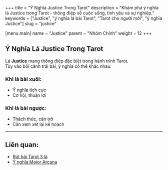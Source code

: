 +++
title = "Ý Nghĩa Justice Trong Tarot"
description = "Khám phá ý nghĩa lá Justice trong Tarot - thông điệp về cuộc sống, tình yêu và sự nghiệp."
keywords = ["Justice", "ý nghĩa lá bài Tarot", "Tarot cho người mới", "ý nghĩa Justice"]
slug = "justice"

[menu.main]
name = "Justice"
parent = "Nhóm Chính"
weight = 12
+++

## Ý Nghĩa Lá Justice Trong Tarot

Lá **Justice** mang thông điệp đặc biệt trong hành trình Tarot.  
Tùy vào bối cảnh trải bài, ý nghĩa có thể khác nhau:

### Khi lá bài xuôi:
- Ý nghĩa tích cực  
- Cơ hội, thuận lợi  

### Khi lá bài ngược:
- Thách thức, cản trở  
- Cần xem xét lại kế hoạch  

---

## Liên quan:
- [Rút bài Tarot 3 lá](../../)
- [Ý nghĩa Major Arcana](../)
